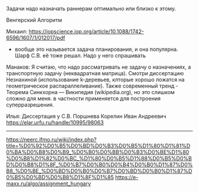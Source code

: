Задачи надо назначать раннерам оптимально или близко к этому.

Венгерский Алгоритм

Михаил:
https://iopscience.iop.org/article/10.1088/1742-6596/1607/1/012017/pdf 
- вообще это называется задача планирования, и она популярна. Шарф С.В. её тоже решал. Надо у него спрашивать

Манаков:
Я считаю, что надо рассматривать не задачу о назначениях, а транспортную задачу (неквадратная матрица). Смотри диссертацию Незнахиной (использование k-деревьев, клторые хорошо ложатся на геометрическое распараллеливание).
Также современный тренд - Теорема Синкхорна — Википедия (wikipedia.org), но это слишком сложно для меня. в частности применяется для построения суперразрешения.

Илья:
Диссертация у С.В. Поршнева Корелин Иван Андреевич
https://elar.urfu.ru/handle/10995/98063

-----------
https://neerc.ifmo.ru/wiki/index.php?title=%D0%92%D0%B5%D0%BD%D0%B3%D0%B5%D1%80%D1%81%D0%BA%D0%B8%D0%B9_%D0%B0%D0%BB%D0%B3%D0%BE%D1%80%D0%B8%D1%82%D0%BC_%D1%80%D0%B5%D1%88%D0%B5%D0%BD%D0%B8%D1%8F_%D0%B7%D0%B0%D0%B4%D0%B0%D1%87%D0%B8_%D0%BE_%D0%BD%D0%B0%D0%B7%D0%BD%D0%B0%D1%87%D0%B5%D0%BD%D0%B8%D1%8F%D1%85
https://e-maxx.ru/algo/assignment_hungary
